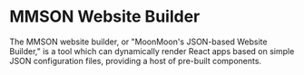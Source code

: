 # MMSON Website Builder

The MMSON website builder, or "MoonMoon's JSON-based Website Builder," is a tool which can
dynamically render React apps based on simple JSON configuration files, providing a host of
pre-built components.
